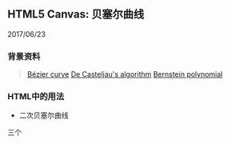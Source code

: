 ## HTML5 Canvas: 贝塞尔曲线

2017/06/23

### 背景资料

>[Bézier curve](https://en.wikipedia.org/wiki/B%C3%A9zier_curve) [De Casteljau's algorithm](https://en.wikipedia.org/wiki/De_Casteljau%27s_algorithm) [Bernstein polynomial](https://en.wikipedia.org/wiki/Bernstein_polynomial)

### HTML中的用法

* 二次贝塞尔曲线

三个